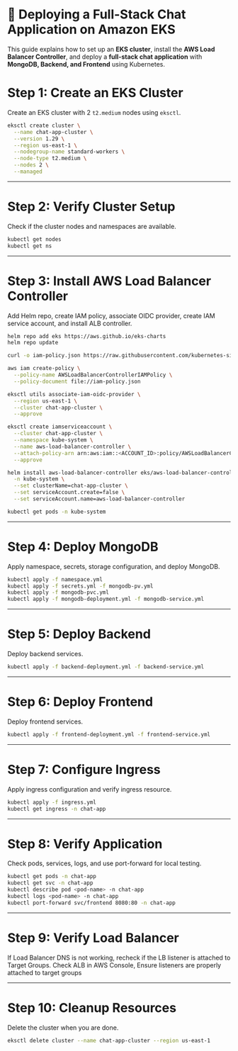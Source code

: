 
# 🚀 Deploying a Full-Stack Chat Application on Amazon EKS

This guide explains how to set up an **EKS cluster**, install the **AWS Load Balancer Controller**, and deploy a **full-stack chat application** with **MongoDB, Backend, and Frontend** using Kubernetes.


# Step 1: Create an EKS Cluster
Create an EKS cluster with 2 `t2.medium` nodes using `eksctl`.

```bash
eksctl create cluster \
  --name chat-app-cluster \
  --version 1.29 \
  --region us-east-1 \
  --nodegroup-name standard-workers \
  --node-type t2.medium \
  --nodes 2 \
  --managed
````

---

# Step 2: Verify Cluster Setup

Check if the cluster nodes and namespaces are available.

```bash
kubectl get nodes
kubectl get ns
```

---

# Step 3: Install AWS Load Balancer Controller

Add Helm repo, create IAM policy, associate OIDC provider, create IAM service account, and install ALB controller.

```bash
helm repo add eks https://aws.github.io/eks-charts
helm repo update

curl -o iam-policy.json https://raw.githubusercontent.com/kubernetes-sigs/aws-load-balancer-controller/main/docs/install/iam_policy.json

aws iam create-policy \
  --policy-name AWSLoadBalancerControllerIAMPolicy \
  --policy-document file://iam-policy.json

eksctl utils associate-iam-oidc-provider \
  --region us-east-1 \
  --cluster chat-app-cluster \
  --approve

eksctl create iamserviceaccount \
  --cluster chat-app-cluster \
  --namespace kube-system \
  --name aws-load-balancer-controller \
  --attach-policy-arn arn:aws:iam::<ACCOUNT_ID>:policy/AWSLoadBalancerControllerIAMPolicy \
  --approve

helm install aws-load-balancer-controller eks/aws-load-balancer-controller \
  -n kube-system \
  --set clusterName=chat-app-cluster \
  --set serviceAccount.create=false \
  --set serviceAccount.name=aws-load-balancer-controller

kubectl get pods -n kube-system
```

---

# Step 4: Deploy MongoDB

Apply namespace, secrets, storage configuration, and deploy MongoDB.

```bash
kubectl apply -f namespace.yml
kubectl apply -f secrets.yml -f mongodb-pv.yml
kubectl apply -f mongodb-pvc.yml
kubectl apply -f mongodb-deployment.yml -f mongodb-service.yml
```

---

# Step 5: Deploy Backend

Deploy backend services.

```bash
kubectl apply -f backend-deployment.yml -f backend-service.yml
```

---

# Step 6: Deploy Frontend

Deploy frontend services.

```bash
kubectl apply -f frontend-deployment.yml -f frontend-service.yml
```

---

# Step 7: Configure Ingress

Apply ingress configuration and verify ingress resource.

```bash
kubectl apply -f ingress.yml
kubectl get ingress -n chat-app
```

---

# Step 8: Verify Application

Check pods, services, logs, and use port-forward for local testing.

```bash
kubectl get pods -n chat-app
kubectl get svc -n chat-app
kubectl describe pod <pod-name> -n chat-app
kubectl logs <pod-name> -n chat-app
kubectl port-forward svc/frontend 8080:80 -n chat-app
```

---

# Step 9: Verify Load Balancer

If Load Balancer DNS is not working, recheck if the LB listener is attached to Target Groups.
Check ALB in AWS Console, Ensure listeners are properly attached to target groups


---

# Step 10: Cleanup Resources

Delete the cluster when you are done.

```bash
eksctl delete cluster --name chat-app-cluster --region us-east-1
```

